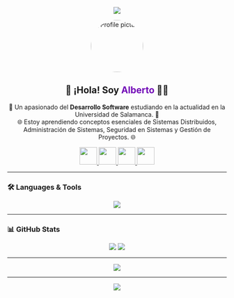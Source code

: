 <p align="center">
  <img src="https://capsule-render.vercel.app/api?type=waving&color=0:5e60ce,100:7209b7&height=200&section=header&text=Bienvenido%20A%20Mi%20Perfil!&fontSize=40&fontAlignY=35&desc=Dev%20in%20Progress...&descSize=20&descAlignY=60"/>
</p>

<p align="center">
  <img src="https://avatars.githubusercontent.com/u/00000000?v=4" width="120" style="border-radius: 50%" alt="Profile picture"/>
</p>

<!-- Quick Intro -->
<h2 align="center">👋 ¡Hola! Soy <span style="color:#7209b7;">Alberto</span> 👨‍💻</h2>
<p align="center">
  🚀 Un apasionado del <strong>Desarrollo Software</strong> estudiando en la actualidad en la Universidad de Salamanca. 🚀<br>
  🌐 Estoy aprendiendo conceptos esenciales de Sistemas Distribuidos, Administración de Sistemas, Seguridad en Sistemas y Gestión de Proyectos. 🌐
</p>

<p align="center">
  <a href="https://www.instagram.com/beeto.gm" target="_blank">
    <img height="40" src="https://img.shields.io/badge/Instagram-%23E4405F.svg?style=for-the-badge&logo=Instagram&logoColor=white"/>
  </a>
  <a href="mailto:your.email@example.com">
    <img height="40" src="https://img.shields.io/badge/Email-%23D14836.svg?style=for-the-badge&logo=gmail&logoColor=white"/>
  </a>
  <a href="https://linkedin.com/in/yourprofile" target="_blank">
    <img height="40" src="https://img.shields.io/badge/LinkedIn-%230077B5.svg?style=for-the-badge&logo=linkedin&logoColor=white"/>
  </a>
  <a href="https://github.com/yourgithub" target="_blank">
    <img height="40" src="https://img.shields.io/badge/GitHub-%23121011.svg?style=for-the-badge&logo=github&logoColor=white"/>
  </a>
</p>

---

### 🛠️ Languages & Tools

<p align="center">
  <img src="https://skillicons.dev/icons?i=visualstudio,vscode,,js,html,css,java,git,github,linux,c,cpp&perline=7"/>
</p>

---

<!-- GitHub Stats -->
### 📊 GitHub Stats

<p align="center">
  <img src="https://github-readme-stats.vercel.app/api?username=yourgithub&show_icons=true&theme=radical&border_radius=10&hide_border=false"/>
  <img src="https://github-readme-streak-stats.herokuapp.com/?user=yourgithub&theme=radical&border_radius=10&hide_border=false"/>
</p>

---

<!-- GitHub Top Languages -->
<p align="center">
  <img src="https://github-readme-stats.vercel.app/api/top-langs/?username=yourgithub&layout=compact&theme=radical&border_radius=10&hide_border=false"/>
</p>

---

<!-- Footer Banner -->
<p align="center">
  <img src="https://capsule-render.vercel.app/api?type=waving&color=0:7209b7,100:4361ee&height=120&section=footer"/>
</p>
